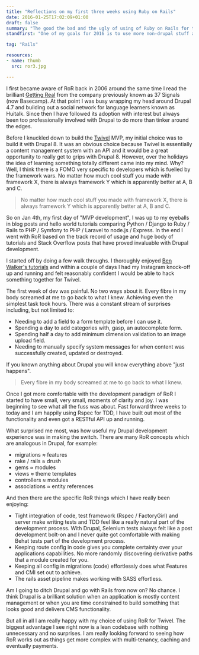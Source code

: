 ```yaml
---
title: "Reflections on my first three weeks using Ruby on Rails"
date: 2016-01-25T17:02:09+01:00
draft: false
summary: "The good the bad and the ugly of using of Ruby on Rails for the Twivel MVP."
standfirst: "One of my goals for 2016 is to use more non-drupal stuff and expand my tech horizons. This is how the first three weeks have played out."

tag: "Rails"

resources:
- name: thumb
  src: ror3.jpg

---
```

I first became aware of RoR back in 2006 around the same time I read the brilliant [Getting Real](https://gettingreal.37signals.com/) from the company previously known as 37 Signals (now Basecamp). At that point I was busy wrapping my head around Drupal 4.7 and building out a social network for language learners known as Huitalk. Since then I have followed its adoption with interest but always been too professionally involved with Drupal to do more than tinker around the edges.

Before I knuckled down to build the [Twivel](https://twivel.tv) MVP, my initial choice was to build it with Drupal 8\. It was an obvious choice because Twivel is essentially a content management system with an API and it would be a great opportunity to really get to grips with Drupal 8\. However, over the holidays the idea of learning something totally different came into my mind. Why? Well, I think there is a FOMO very specific to developers which is fuelled by the framework wars. No matter how much cool stuff you made with framework X, there is always framework Y which is apparently better at A, B and C.

> No matter how much cool stuff you made with framework X, there is always framework Y which is apparently better at A, B and C.

So on Jan 4th, my first day of "MVP development", I was up to my eyeballs in blog posts and hello world tutorials comparing Python / Django to Ruby / Rails to PHP / Symfony to PHP / Laravel to node.js / Express. In the end I went with RoR based on the track record of usage and huge body of tutorials and Stack Overflow posts that have proved invaluable with Drupal development.

I started off by doing a few walk throughs. I thoroughly enjoyed [Ben Walker's tutorials](http://www.devwalks.com/) and within a couple of days I had my Instagram knock-off up and running and felt reasonably confident I would be able to hack something together for Twivel.

The first week of dev was painful. No two ways about it. Every fibre in my body screamed at me to go back to what I knew. Achieving even the simplest task took hours. There was a constant stream of surprises including, but not limited to:

*   Needing to add a field to a form template before I can use it.
*   Spending a day to add categories with, gasp, an autocomplete form.
*   Spending half a day to add minimum dimension validation to an image upload field.
*   Needing to manually specify system messages for when content was successfully created, updated or destroyed.

If you known anything about Drupal you will know everything above "just happens".

> Every fibre in my body screamed at me to go back to what I knew.

Once I got more comfortable with the development paradigm of RoR I started to have small, very small, moments of clarity and joy. I was beginning to see what all the fuss was about. Fast forward three weeks to today and I am happily using Rspec for TDD, I have built out most of the functionality and even got a RESTful API up and running.

What surprised me most, was how useful my Drupal development experience was in making the switch. There are many RoR concepts which are analogous in Drupal, for example:

*   migrations ≈ features
*   rake / rails ≈ drush
*   gems ≈ modules
*   views ≈ theme templates
*   controllers ≈ modules
*   associations ≈ entity references

And then there are the specific RoR things which I have really been enjoying:

*   Tight integration of code, test framework (Rspec / FactoryGirl) and server make writing tests and TDD feel like a really natural part of the development process. With Drupal, Selenium tests always felt like a post development bolt-on and I never quite got comfortable with making Behat tests part of the development process.
*   Keeping route config in code gives you complete certainty over your applications capabilities. No more randomly discovering derivative paths that a module created for you.
*   Keeping all config in migrations (code) effortlessly does what Features and CMI set out to achieve.
*   The rails asset pipeline makes working with SASS effortless.

Am I going to ditch Drupal and go with Rails from now on? No chance. I think Drupal is a brilliant solution when an application is mostly content management or when you are time constrained to build something that looks good and delivers CMS functionality.

But all in all I am really happy with my choice of using RoR for Twivel. The biggest advantage I see right now is a lean codebase with nothing unnecessary and no surprises. I am really looking forward to seeing how RoR works out as things get more complex with multi-tenancy, caching and eventually payments.